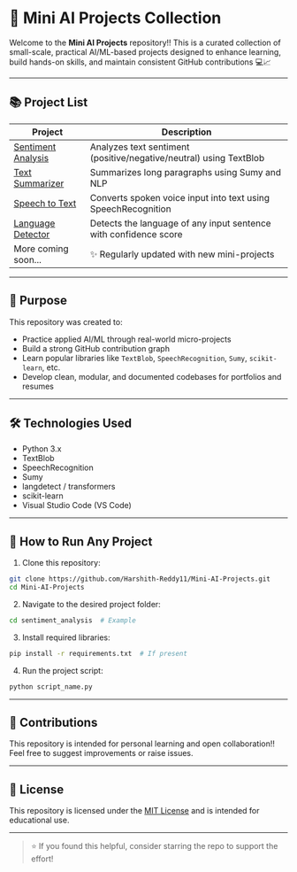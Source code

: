 # 🤖 Mini AI Projects Collection

Welcome to the **Mini AI Projects** repository!!
This is a curated collection of small-scale, practical AI/ML-based projects designed to enhance learning, build hands-on skills, and maintain consistent GitHub contributions 💻📈

---

## 📚 Project List

| Project                  | Description                                                                    |
|--------------------------|--------------------------------------------------------------------------------|
| [Sentiment Analysis](./sentiment_analysis) | Analyzes text sentiment (positive/negative/neutral) using TextBlob         |
| [Text Summarizer](./text_summarizer)       | Summarizes long paragraphs using Sumy and NLP                              |
| [Speech to Text](./speech_to_text)         | Converts spoken voice input into text using SpeechRecognition              |
| [Language Detector](./language_detector)   | Detects the language of any input sentence with confidence score           |
| More coming soon...                        | ✨ Regularly updated with new mini-projects  |

---

## 🧠 Purpose

This repository was created to:

- Practice applied AI/ML through real-world micro-projects  
- Build a strong GitHub contribution graph  
- Learn popular libraries like `TextBlob`, `SpeechRecognition`, `Sumy`, `scikit-learn`, etc.  
- Develop clean, modular, and documented codebases for portfolios and resumes  

---

## 🛠️ Technologies Used

- Python 3.x  
- TextBlob  
- SpeechRecognition  
- Sumy  
- langdetect / transformers  
- scikit-learn  
- Visual Studio Code (VS Code)

---

## 🚀 How to Run Any Project

1. Clone this repository:

```bash
git clone https://github.com/Harshith-Reddy11/Mini-AI-Projects.git
cd Mini-AI-Projects
```

2. Navigate to the desired project folder:

```bash
cd sentiment_analysis  # Example
```

3. Install required libraries:

```bash
pip install -r requirements.txt  # If present
```

4. Run the project script:

```bash
python script_name.py
```

---

## 🤝 Contributions

This repository is intended for personal learning and open collaboration!!  
Feel free to suggest improvements or raise issues.

---

## 📄 License

This repository is licensed under the [MIT License](./LICENSE) and is intended for educational use.

---

> ⭐ If you found this helpful, consider starring the repo to support the effort!
